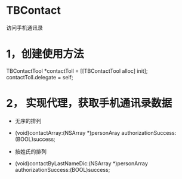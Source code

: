 # TBContact
访问手机通讯录
# 1，创建使用方法
TBContactTool *contactToll = [[TBContactTool alloc] init];
contactToll.delegate = self;
# 2， 实现代理，获取手机通讯录数据
 * 无序的排列
- (void)contactArray:(NSArray *)personAray authorizationSuccess:(BOOL)success;

 * 按姓氏的排列
- (void)contactByLastNameDic:(NSArray *)personArray authorizationSuccess:(BOOL)success;
